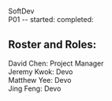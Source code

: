 #
SoftDev  
P01 -- 
started: 
completed: 

## Roster and Roles:
  
David Chen:  Project Manager  
Jeremy Kwok:  Devo  
Matthew Yee:  Devo  
Jing Feng: Devo  